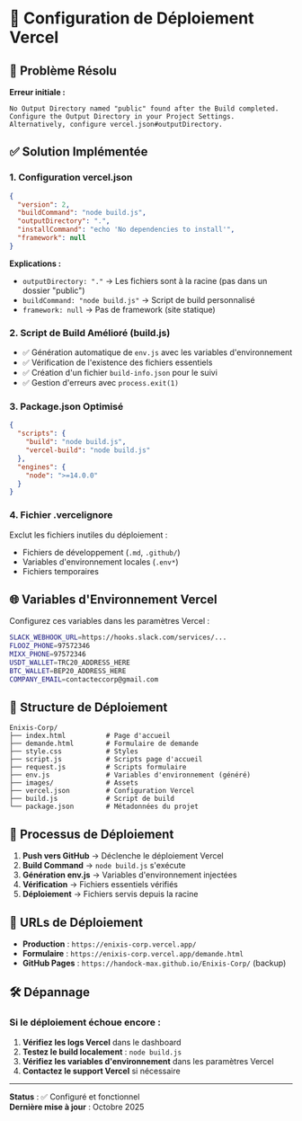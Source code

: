 # 🚀 Configuration de Déploiement Vercel

## 🔧 Problème Résolu

**Erreur initiale :**
```
No Output Directory named "public" found after the Build completed. 
Configure the Output Directory in your Project Settings. 
Alternatively, configure vercel.json#outputDirectory.
```

## ✅ Solution Implémentée

### 1. **Configuration vercel.json**
```json
{
  "version": 2,
  "buildCommand": "node build.js",
  "outputDirectory": ".",
  "installCommand": "echo 'No dependencies to install'",
  "framework": null
}
```

**Explications :**
- `outputDirectory: "."` → Les fichiers sont à la racine (pas dans un dossier "public")
- `buildCommand: "node build.js"` → Script de build personnalisé
- `framework: null` → Pas de framework (site statique)

### 2. **Script de Build Amélioré (build.js)**
- ✅ Génération automatique de `env.js` avec les variables d'environnement
- ✅ Vérification de l'existence des fichiers essentiels
- ✅ Création d'un fichier `build-info.json` pour le suivi
- ✅ Gestion d'erreurs avec `process.exit(1)`

### 3. **Package.json Optimisé**
```json
{
  "scripts": {
    "build": "node build.js",
    "vercel-build": "node build.js"
  },
  "engines": {
    "node": ">=14.0.0"
  }
}
```

### 4. **Fichier .vercelignore**
Exclut les fichiers inutiles du déploiement :
- Fichiers de développement (`.md`, `.github/`)
- Variables d'environnement locales (`.env*`)
- Fichiers temporaires

## 🌐 Variables d'Environnement Vercel

Configurez ces variables dans les paramètres Vercel :

```bash
SLACK_WEBHOOK_URL=https://hooks.slack.com/services/...
FLOOZ_PHONE=97572346
MIXX_PHONE=97572346
USDT_WALLET=TRC20_ADDRESS_HERE
BTC_WALLET=BEP20_ADDRESS_HERE
COMPANY_EMAIL=contacteccorp@gmail.com
```

## 📁 Structure de Déploiement

```
Enixis-Corp/
├── index.html          # Page d'accueil
├── demande.html        # Formulaire de demande
├── style.css           # Styles
├── script.js           # Scripts page d'accueil
├── request.js          # Scripts formulaire
├── env.js              # Variables d'environnement (généré)
├── images/             # Assets
├── vercel.json         # Configuration Vercel
├── build.js            # Script de build
└── package.json        # Métadonnées du projet
```

## 🔄 Processus de Déploiement

1. **Push vers GitHub** → Déclenche le déploiement Vercel
2. **Build Command** → `node build.js` s'exécute
3. **Génération env.js** → Variables d'environnement injectées
4. **Vérification** → Fichiers essentiels vérifiés
5. **Déploiement** → Fichiers servis depuis la racine

## 🎯 URLs de Déploiement

- **Production** : `https://enixis-corp.vercel.app/`
- **Formulaire** : `https://enixis-corp.vercel.app/demande.html`
- **GitHub Pages** : `https://handock-max.github.io/Enixis-Corp/` (backup)

## 🛠 Dépannage

### Si le déploiement échoue encore :

1. **Vérifiez les logs Vercel** dans le dashboard
2. **Testez le build localement** : `node build.js`
3. **Vérifiez les variables d'environnement** dans les paramètres Vercel
4. **Contactez le support Vercel** si nécessaire

---

**Status** : ✅ Configuré et fonctionnel  
**Dernière mise à jour** : Octobre 2025